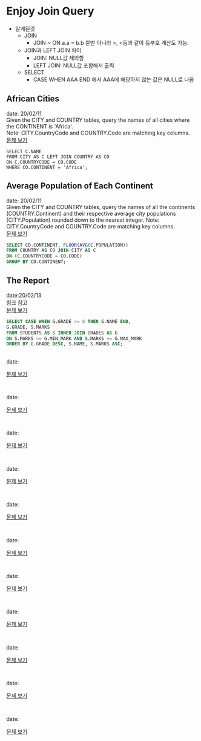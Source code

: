 # Enjoy Join Query

* 알게된것
  * JOIN
    * JOIN ~ ON a.a = b.b 뿐만 아니라 >, <등과 같이 등부호 계산도 가능.
  * JOIN과 LEFT JOIN 차이
    * JOIN: NULL값 제외함
    * LEFT JOIN: NULL값 포함해서 출력
  * SELECT
    * CASE WHEN AAA END 에서 AAA에 해당하지 않는 값은 NULL로 나옴
    
  
  
## African Cities
date: 20/02/11  
Given the CITY and COUNTRY tables, query the names of all cities where the CONTINENT is 'Africa'.  
Note: CITY.CountryCode and COUNTRY.Code are matching key columns.  
[문제 보기](https://www.hackerrank.com/challenges/african-cities/problem)  
```MYSQL
SELECT C.NAME
FROM CITY AS C LEFT JOIN COUNTRY AS CO
ON C.COUNTRYCODE = CO.CODE
WHERE CO.CONTINENT = 'Africa';
```

## Average Population of Each Continent
date: 20/02/11  
Given the CITY and COUNTRY tables, query the names of all the continents (COUNTRY.Continent) and their respective average city populations (CITY.Population) rounded down to the nearest integer.
Note: CITY.CountryCode and COUNTRY.Code are matching key columns.  
[문제 보기](https://www.hackerrank.com/challenges/average-population-of-each-continent/problem?h_r=next-challenge&h_v=zen)  
```SQL
SELECT CO.CONTINENT, FLOOR(AVG(C.POPULATION))
FROM COUNTRY AS CO JOIN CITY AS C
ON (C.COUNTRYCODE = CO.CODE)
GROUP BY CO.CONTINENT;
```

## The Report
date:20/02/13  
링크 참고  
[문제 보기](https://www.hackerrank.com/challenges/the-report/problem)  
```SQL
SELECT CASE WHEN G.GRADE >= 8 THEN S.NAME END,
G.GRADE, S.MARKS
FROM STUDENTS AS S INNER JOIN GRADES AS G
ON S.MARKS >= G.MIN_MARK AND S.MARKS <= G.MAX_MARK
ORDER BY G.GRADE DESC, S.NAME, S.MARKS ASC;
```

## 
date:  
  
[문제 보기]()  
```SQL

```

## 
date:  
  
[문제 보기]()  
```SQL

```

## 
date:  
  
[문제 보기]()  
```SQL

```

## 
date:  
  
[문제 보기]()  
```SQL

```

## 
date:  
  
[문제 보기]()  
```SQL

```

## 
date:  
  
[문제 보기]()  
```SQL

```

## 
date:  
  
[문제 보기]()  
```SQL

```

## 
date:  
  
[문제 보기]()  
```SQL

```

## 
date:  
  
[문제 보기]()  
```SQL

```

## 
date:  
  
[문제 보기]()  
```SQL

```

## 
date:  
  
[문제 보기]()  
```SQL

```

